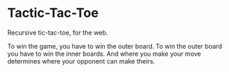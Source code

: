 Tactic-Tac-Toe
==============

Recursive tic-tac-toe, for the web.

To win the game, you have to win the outer board. To win the outer board you have to win the inner boards. And where you make your move determines where your opponent can make theirs.

